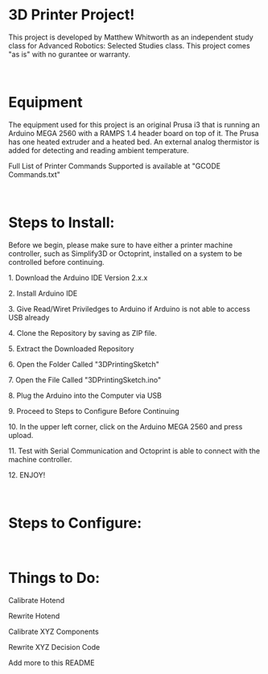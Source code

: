 <h1>3D Printer Project!</h1>
<p>This project is developed by Matthew Whitworth as an independent study class for Advanced Robotics: Selected Studies class. This project comes "as is" with no gurantee or warranty.</p>
</br>
<h1>Equipment</h1>
<p>The equipment used for this project is an original Prusa i3 that is running an Arduino MEGA 2560 with a RAMPS 1.4 header board on top of it. The Prusa has one heated extruder and a heated bed. An external analog thermistor is added for detecting and reading ambient temperature.</p>
<p>Full List of Printer Commands Supported is available at "GCODE Commands.txt"</p>
</br>
<h1>Steps to Install:</h1>
<p> Before we begin, please make sure to have either a printer machine controller, such as Simplify3D or Octoprint, installed on a system to be controlled before continuing.</p>
<p>1. Download the Arduino IDE Version 2.x.x</p>
<p>2. Install Arduino IDE</p>
<p>3. Give Read/Wiret Priviledges to Arduino if Arduino is not able to access USB already</p>
<p>4. Clone the Repository by saving as ZIP file.</p>
<p>5. Extract the Downloaded Repository</p>
<p>6. Open the Folder Called "3DPrintingSketch"</p>
<p>7. Open the File Called "3DPrintingSketch.ino"</p>
<p>8. Plug the Arduino into the Computer via USB</p>
<p>9. Proceed to Steps to Configure Before Continuing</p>
<p>10. In the upper left corner, click on the Arduino MEGA 2560 and press upload.</p>
<p>11. Test with Serial Communication and Octoprint is able to connect with the machine controller.</p>
<p>12. ENJOY!</p>
</br>
<h1>Steps to Configure:</h1>
</br>
<h1>Things to Do:</h1>
<p>Calibrate Hotend</p>
<p>Rewrite Hotend</p>
<p>Calibrate XYZ Components</p>
<p>Rewrite XYZ Decision Code</p>
<p>Add more to this README</p>
